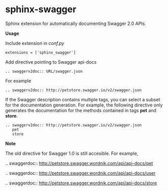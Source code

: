 # sphinx-swagger
Sphinx extension for automatically documenting Swagger 2.0 APIs.

**Usage**

Include extension in *conf.py*

    extensions = ['sphinx_swagger']

Add directive pointing to Swagger api-docs

    .. swaggerv2doc:: URL/swagger.json

For example    

    .. swaggerv2doc:: http://petstore.swagger.io/v2/swagger.json

If the Swagger description contains multiple tags, you can select a subset
for the documentation generation. For example, the following directive only
generates the documentation for the methods contained in tags **pet** and
**store**.

    .. swaggerv2doc:: http://petstore.swagger.io/v2/swagger.json
       pet
       store

**Note**

The old directive for Swagger 1.0 is still accesible. For example,

.. swaggerdoc:: http://petstore.swagger.wordnik.com/api/api-docs/pet

.. swaggerdoc:: http://petstore.swagger.wordnik.com/api/api-docs/user

.. swaggerdoc:: http://petstore.swagger.wordnik.com/api/api-docs/store
